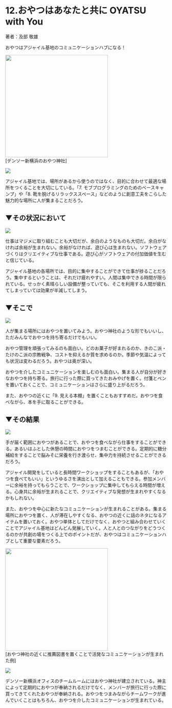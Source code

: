 # 12.おやつはあなたと共に OYATSU with You
著者：及部 敬雄  

おやつはアジャイル基地のコミュニケーションハブになる！

<img src="https://github.com/kenjihiranabe/agile-base-patterns/blob/master/images/image27.png" width="320px"><br>
[デンソー新横浜のおやつ神社]

<img src="https://github.com/kenjihiranabe/agile-basement-patterns/blob/master/images/icon/context.png"><br>

アジャイル基地では、場所があるから使うのではなく、目的に合わせて最適な場所をつくることを大切にしている。「7. モブプログラミングのためのベースキャンプ」や「8. 靴を脱げるリラックススペース」などのように創意工夫をこらした魅力的な場所に人が集まることだろう。  

## ▼その状況において  

<img src="https://github.com/kenjihiranabe/agile-basement-patterns/blob/master/images/icon/problem.png"><br>

仕事はマジメに取り組むことも大切だが、余白のようなものも大切だ。余白がなければ余裕が生まれない。余裕がなければ、遊び心は生まれない。ソフトウェアづくりはクリエイティブな仕事である。遊び心がソフトウェアの付加価値を生むと信じている。  

アジャイル基地の各場所では、目的に集中することができて仕事が捗ることだろう。集中するということは、それだけ疲れやすい。人間は集中できる時間が限られている。せっかく素晴らしい設備が整っていても、そこを利用する人間が疲れてしまっていては効果が半減してしまう。  

## ▼そこで  

<img src="https://github.com/kenjihiranabe/agile-basement-patterns/blob/master/images/icon/solution.png"><br>

人が集まる場所にはおやつを置いてみよう。おやつ神社のような形でもいいし、ただみんなでおやつを持ち寄るだけでもいい。  

おやつ管理を頑張ってみるのも面白い。どのお菓子が好まれるのか、きのこ派・たけのこ派の宗教戦争、コストを抑えるか質を求めるのか。季節や気温によっても状況は変わるだろう。おやつは奥が深い。  

おやつを介したコミュニケーションを楽しむのも面白い。集まる人が自分が好きなおやつを持ち寄る。旅行に行った際に買ってきたおみやげを置く。付箋とペンを置いておくことで、コミュニケーションはさらに盛り上がるだろう。  

また、おやつの近くに「9. 見える本棚」を置くこともおすすめだ。おやつを食べながら、本を手に取ることができる。  

## ▼その結果  

<img src="https://github.com/kenjihiranabe/agile-basement-patterns/blob/master/images/icon/consequentcontext.png"><br>

手が届く範囲におやつがあることで、おやつを食べながら仕事をすることができる。あるいはふとした休憩の時間におやつをつまむことができる。定期的に糖分補給をすることで脳みそに栄養を行き渡らせ、集中力を持続させることができるだろう。  

アジャイル開発をしていると長時間ワークショップをすることもあるが、「おやつを食べてもいい」というゆるさを演出として加えることもできる。参加メンバーに余裕を持ってもらうことで、ワークショップに集中してもらえる時間が増える。心身共に余裕が生まれることで、クリエイティブな発想が生まれやすくなるかもしれない。  

また、おやつを中心に新たなコミュニケーションが生まれることがある。集まる場所におやつを置く、人が滞在しやすくなる、おやつの近くに話のネタになるアイテムを置いておく。おやつ単体としてだけでなく、おやつと組み合わせていくことでアジャイル基地はどんどん発展していく。人と人とのつながりをどうつくるのかが共創の場をつくる上でのポイントだが、おやつはコミュニケーションハブとして重要な要素だろう。  

<img src="https://github.com/kenjihiranabe/agile-base-patterns/blob/master/images/image22.png" width="320px"><br>
[おやつ神社の近くに推薦図書を置くことで活発なコミュニケーションが生まれた例]

<img src="https://github.com/kenjihiranabe/agile-basement-patterns/blob/master/images/icon/knownusage.png"><br>

デンソー新横浜オフィスのチームルームにはおやつ神社が建立されている。神主によって定期的におやつが奉納されるだけでなく、メンバーが旅行に行った際に買ってきてくれたおやつが奉納される。おやつをつまみながらチームワークが進んでいくことはもちろん、おやつを介したコミュニケーションが生まれている。  
